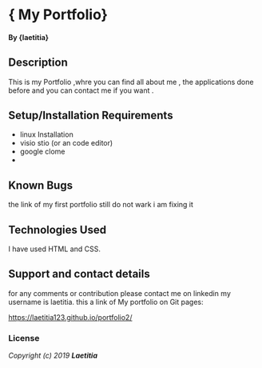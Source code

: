 
# { My Portfolio}

#### By **{laetitia}**
## Description
This is my Portfolio ,whre you can find all about me , the applications done before and you can contact me if you want .
## Setup/Installation Requirements

* linux Installation
* visio stio (or an code editor)
* google clome
* 

## Known Bugs
the link of my first portfolio still do not wark i am fixing it
## Technologies Used
I have used HTML and CSS. 
## Support and contact details
for any comments or contribution please contact me on linkedin my username is laetitia.
this a link of My portfolio on Git pages:

  https://laetitia123.github.io/portfolio2/
### License
*Copyright (c) 2019 **Laetitia***
